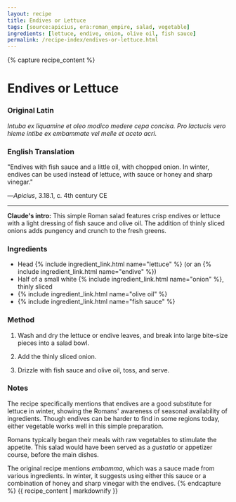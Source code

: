 ```yaml
---
layout: recipe
title: Endives or Lettuce
tags: [source:apicius, era:roman_empire, salad, vegetable]
ingredients: [lettuce, endive, onion, olive oil, fish sauce]
permalink: /recipe-index/endives-or-lettuce.html
---
```


{% capture recipe_content %}
# Endives or Lettuce

### Original Latin
*Intuba ex liquamine et oleo modico medere cepa concisa. Pro lactucis vero hieme intibe ex embammate vel melle et aceto acri.*

### English Translation
"Endives with fish sauce and a little oil, with chopped onion. In winter, endives can be used instead of lettuce, with sauce or honey and sharp vinegar."

—*Apicius*, 3.18.1, c. 4th century CE

___

**Claude's intro:** This simple Roman salad features crisp endives or lettuce with a light dressing of fish sauce and olive oil. The addition of thinly sliced onions adds pungency and crunch to the fresh greens.

### Ingredients
- Head {% include ingredient_link.html name="lettuce" %} (or an {% include ingredient_link.html name="endive" %})  
- Half of a small white {% include ingredient_link.html name="onion" %}, thinly sliced  
- {% include ingredient_link.html name="olive oil" %}  
- {% include ingredient_link.html name="fish sauce" %}

### Method
1. Wash and dry the lettuce or endive leaves, and break into large bite-size pieces into a salad bowl.

2. Add the thinly sliced onion.

3. Drizzle with fish sauce and olive oil, toss, and serve.

### Notes
The recipe specifically mentions that endives are a good substitute for lettuce in winter, showing the Romans' awareness of seasonal availability of ingredients. Though endives can be harder to find in some regions today, either vegetable works well in this simple preparation.

Romans typically began their meals with raw vegetables to stimulate the appetite. This salad would have been served as a *gustatio* or appetizer course, before the main dishes.

The original recipe mentions *embamma*, which was a sauce made from various ingredients. In winter, it suggests using either this sauce or a combination of honey and sharp vinegar with the endives.
{% endcapture %}
{{ recipe_content | markdownify }}